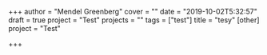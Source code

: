 +++
author = "Mendel Greenberg"
cover = ""
date = "2019-10-02T5:32:57"
draft = true
project = "Test"
projects = ""
tags = ["test"]
title = "tesy"
[other]
project = "Test"

+++
